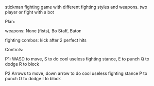 stickman fighting game with different fighting styles and weapons.
two player or fight with a bot

Plan:

weapons: None (fists), Bo Staff, Baton

fighting combos: kick after 2 perfect hits

Controls:

P1: 
WASD to move, S to do cool useless fighting stance,
E to punch
Q to dodge
R to block

P2
Arrows to move, down arrow to do cool useless fighting stance
P to punch
O to dodge
I to block
